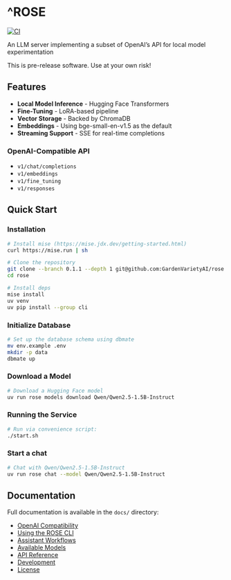 # ^ROSE

 [![CI](https://github.com/GardenVarietyAI/rose-server/actions/workflows/ci.yml/badge.svg)](https://github.com/GardenVarietyAI/rose-server/actions/workflows/ci.yml)

An LLM server implementing a subset of OpenAI’s API for local model experimentation

This is pre-release software. Use at your own risk!

## Features

- **Local Model Inference** - Hugging Face Transformers
- **Fine-Tuning** - LoRA-based pipeline
- **Vector Storage** - Backed by ChromaDB
- **Embeddings** - Using bge-small-en-v1.5 as the default
- **Streaming Support** - SSE for real-time completions

### OpenAI-Compatible API

- `v1/chat/completions`
- `v1/embeddings`
- `v1/fine_tuning`
- `v1/responses`

## Quick Start

### Installation

```bash
# Install mise (https://mise.jdx.dev/getting-started.html)
curl https://mise.run | sh

# Clone the repository
git clone --branch 0.1.1 --depth 1 git@github.com:GardenVarietyAI/rose.git
cd rose

# Install deps
mise install
uv venv
uv pip install --group cli
```

### Initialize Database

```bash
# Set up the database schema using dbmate
mv env.example .env
mkdir -p data
dbmate up
```

### Download a Model

```bash
# Download a Hugging Face model
uv run rose models download Qwen/Qwen2.5-1.5B-Instruct
```

### Running the Service

```bash
# Run via convenience script:
./start.sh
```

### Start a chat

```bash
# Chat with Qwen/Qwen2.5-1.5B-Instruct
uv run rose chat --model Qwen/Qwen2.5-1.5B-Instruct
```

## Documentation

Full documentation is available in the `docs/` directory:

- [OpenAI Compatibility](docs/openai-compatibility.md)
- [Using the ROSE CLI](docs/using-the-rose-cli.md)
- [Assistant Workflows](docs/assistant-workflows.md)
- [Available Models](docs/available-models.md)
- [API Reference](docs/api-reference.md)
- [Development](docs/development.md)
- [License](docs/license.md)
